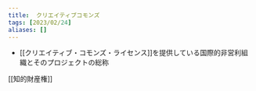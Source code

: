 ```yaml
---
title:  クリエイティブコモンズ
tags: [2023/02/24]
aliases: []
---
```


- [[クリエイティブ・コモンズ・ライセンス]]を提供している国際的非営利組織とそのプロジェクトの総称

[[知的財産権]]